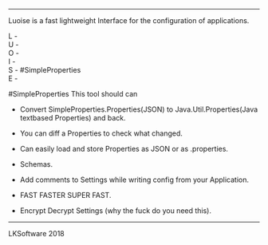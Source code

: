 ----------------------------------
Luoise is a fast lightweight Interface for the configuration of applications.

L  -
<br>
U  -
<br>
O  -
<br>
I  -
<br>
S  - #SimpleProperties
<br>
E  -

#SimpleProperties
This tool should can
- Convert SimpleProperties.Properties(JSON) to Java.Util.Properties(Java textbased Properties) and back.
- You can diff a Properties to check what changed.
- Can easily load and store Properties as JSON or as .properties.
- Schemas.
- Add comments to Settings while writing config from your Application.

- FAST FASTER SUPER FAST.
- Encrypt Decrypt Settings (why the fuck do you need this).


----------------------------------
LKSoftware 2018
